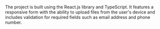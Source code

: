 The project is built using the React.js library and TypeScript. It features a responsive form with the ability to upload files from the user's device and includes validation for required fields such as email address and phone number.
